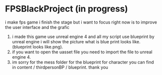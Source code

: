 # FPSBlackProject (in progress)
 i make fps game i finish the stage but i want to focus right now is to improve the user interface and the grafic
1. i made this game use unreal engine 4 and all my script use blueprint by unreal engine i will show the picture what is blue print looks like. (blueprint looks like.png).
2. if you want to open the uasset file you need to import the file to unreal engine 4.
3. im sorry for the mess folder for the blueprint for character you can find in content / thirdpersonBP / blueprint.
thank you
